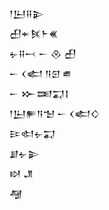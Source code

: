 <div class='block'>
<div class='line'>𒁹𒌨𒍝𒉌</div>
<div class='line'>𒌷𒄬𒍮𒈨𒌍</div>
<div class='line'>𒉡𒍝𒁁 𒀸 𒊮 𒌷</div>
<div class='line'>𒀸 𒌋𒅗 𒀀𒇉 𒌑</div>
<div class='line'>𒀸 𒁍𒌅𒍑𒋙</div>
<div class='line'>𒁹𒌨𒊓𒀀𒈠 𒀸 𒌋𒅗𒄭</div>
<div class='line'>𒄿𒊕𒉡𒍑</div>
<div class='line'>𒋗𒉡𒉌</div>
<div class='line'>𒊭 𒂗</div>
<div class='line'>𒆷</div>
</div>